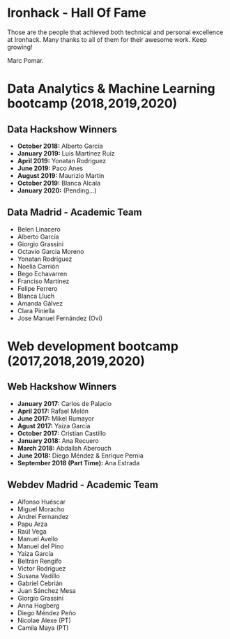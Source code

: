 # Ironhack - Hall Of Fame

Those are the people that achieved both technical and personal excellence at Ironhack. 
Many thanks to all of them for their awesome work. Keep growing! 

Marc Pomar.


# Data Analytics & Machine Learning bootcamp (2018,2019,2020)

## Data Hackshow Winners
* **October 2018:** Alberto García
* **January 2019:** Luis Martínez Ruiz
* **April 2019:** Yonatan Rodriguez
* **June 2019:** Paco Anes
* **August 2019:** Maurizio Martin
* **October 2019:**  Blanca Alcala
* **January 2020:**  (Pending...)

## Data Madrid - Academic Team
- Belen Linacero
- Alberto García
- Giorgio Grassini
- Octavio Garcia Moreno
- Yonatan Rodriguez
- Noelia Carrión
- Bego Echavarren
- Franciso Martínez
- Felipe Ferrero
- Blanca Lluch
- Amanda Gálvez
- Clara Piniella
- Jose Manuel Fernández (Ovi)
  
# Web development bootcamp (2017,2018,2019,2020)

## Web Hackshow Winners
* **January 2017:** Carlos de Palacio
* **April 2017:** Rafael Melón
* **June 2017:** Mikel Rumayor
* **Agust 2017:** Yaiza García
* **October 2017:** Cristian Castillo
* **January 2018:** Ana Recuero
* **March 2018:** Abdallah Aberouch
* **June 2018:** Diego Méndez & Enrique Pernia
* **September 2018 (Part Time):** Ana Estrada

## Webdev Madrid - Academic Team
- Alfonso Huéscar
- Miguel Moracho
- Andrei Fernandez
- Papu Arza
- Raúl Vega
- Manuel Avello
- Manuel del Pino
- Yaiza García
- Beltrán Rengifo
- Victor Rodriguez
- Susana Vadillo
- Gabriel Cebrián
- Juan Sánchez Mesa
- Giorgio Grassini
- Anna Hogberg
- Diego Méndez Peño
- Nicolae Alexe (PT)
- Camila Maya (PT)

